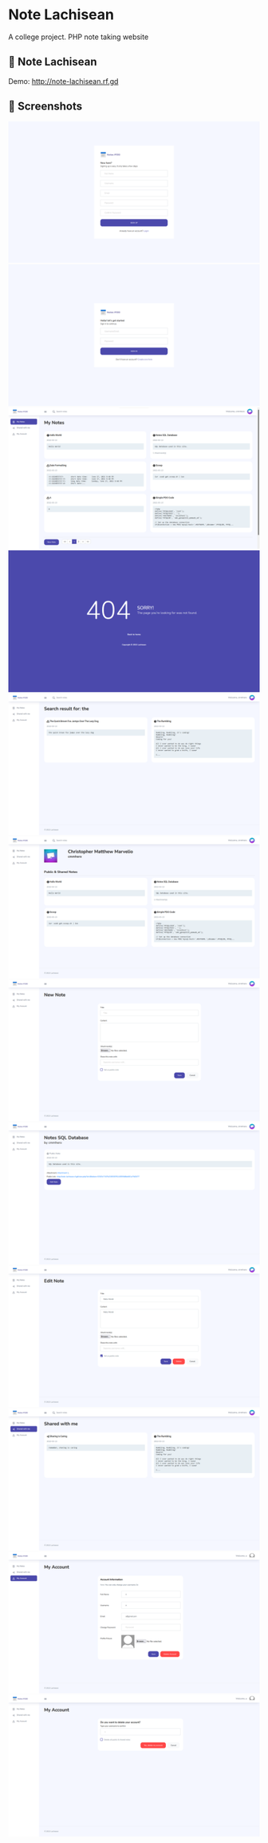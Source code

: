 # Note Lachisean

A college project.
PHP note taking website

## 📝 Note Lachisean
Demo: <http://note-lachisean.rf.gd>

## 📸 Screenshots
![Register Page](./screenshots/Register.png)
![Login Page](./screenshots/Login.png)
![Home Page](./screenshots/MyNotes.png)
![Error Page](./screenshots/Error.png)
![Search Page](./screenshots/Search.png)
![User Page](./screenshots/User.png)
![New Note Page](./screenshots/NewNote.png)
![View Note Page](./screenshots/ViewNote.png)
![Edit Note Page](./screenshots/EditNote.png)
![Shared With Me Page](./screenshots/SharedWithMe.png)
![My Account Page](./screenshots/MyAccount.png)
![Delete Account Page](./screenshots/DeleteAccount.png)
